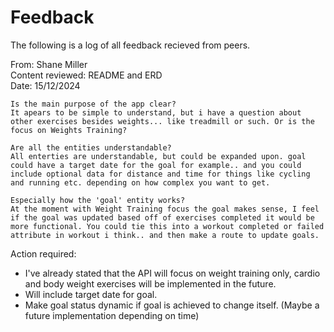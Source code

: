 # Feedback

The following is a log of all feedback recieved from peers.

From: Shane Miller    
Content reviewed: README and ERD    
Date: 15/12/2024
    
    Is the main purpose of the app clear?
    It apears to be simple to understand, but i have a question about other exercises besides weights... like treadmill or such. Or is the focus on Weights Training?

    Are all the entities understandable? 
    All enterties are understandable, but could be expanded upon. goal could have a target date for the goal for example.. and you could include optional data for distance and time for things like cycling and running etc. depending on how complex you want to get.

    Especially how the 'goal' entity works?
    At the moment with Weight Training focus the goal makes sense, I feel if the goal was updated based off of exercises completed it would be more functional. You could tie this into a workout completed or failed attribute in workout i think.. and then make a route to update goals. 

Action required: 
- I've already stated that the API will focus on weight training only, cardio and body weight exercises will be implemented in the future.
- Will include target date for goal.
- Make goal status dynamic if goal is achieved to change itself. (Maybe a future implementation depending on time)